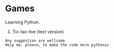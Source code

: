 # Games

Learning Python.

1. Tic-tac-toe (text version)

```
Any suggestion are wellcome
Help me, please, to make the code more pythonic
```
